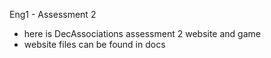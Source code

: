 Eng1 - Assessment 2
- here is DecAssociations assessment 2 website and game
- website files can be found in docs
